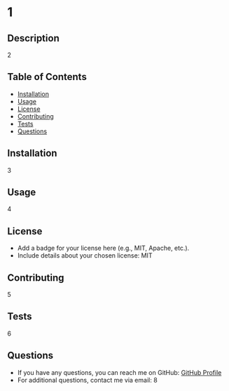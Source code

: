 
# 1

## Description
2

## Table of Contents
- [Installation](#installation)
- [Usage](#usage)
- [License](#license)
- [Contributing](#contributing)
- [Tests](#tests)
- [Questions](#questions)

## Installation
3

## Usage
4

## License
- Add a badge for your license here (e.g., MIT, Apache, etc.).
- Include details about your chosen license: MIT

## Contributing
5

## Tests
6

## Questions
- If you have any questions, you can reach me on GitHub: [GitHub Profile](https://github.com/7)
- For additional questions, contact me via email: 8
    